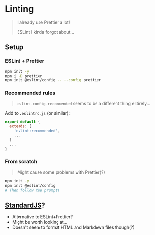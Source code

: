 # Linting

> I already use Prettier a lot!
>
> ESLint I kinda forgot about...

## Setup

### ESLint + Prettier

```sh
npm init -y
npm i -D prettier
npm init @eslint/config -- --config prettier
```

### Recommended rules

> `eslint-config-recommended` seems to be a different thing entirely...

Add to `.eslintrc.js` (or similar):

```js
export default {
  extends: [
    'eslint:recommended',
    ...
  ]
  ...
}
```

### From scratch

> Might cause some problems with Prettier(?)

```sh
npm init -y
npm init @eslint/config
# Then follow the prompts
```

## [StandardJS](https://standardjs.com/)?

- Alternative to ESLint+Prettier?
- Might be worth looking at...
- Doesn't seem to format HTML and Markdown files though(?)
